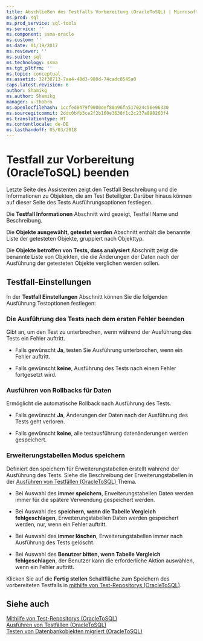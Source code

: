```yaml
---
title: Abschließen des Testfalls Vorbereitung (OracleToSQL) | Microsoft Docs
ms.prod: sql
ms.prod_service: sql-tools
ms.service: ''
ms.component: ssma-oracle
ms.custom: ''
ms.date: 01/19/2017
ms.reviewer: ''
ms.suite: sql
ms.technology: ssma
ms.tgt_pltfrm: ''
ms.topic: conceptual
ms.assetid: 32f38713-7ae4-48d3-980d-74cadc8545a0
caps.latest.revision: 6
author: Shamikg
ms.author: Shamikg
manager: v-thobro
ms.openlocfilehash: 1ccfed8479f9000def80a96fa517024c56e96330
ms.sourcegitcommit: 2ddc0bfb3ce2f2b160e3638f1c2c237a898263f4
ms.translationtype: HT
ms.contentlocale: de-DE
ms.lasthandoff: 05/03/2018
---
```

# <a name="finishing-test-case-preparation-oracletosql"></a>Testfall zur Vorbereitung (OracleToSQL) beenden
Letzte Seite des Assistenten zeigt den Testfall Beschreibung und die Informationen zu Objekten, die am Test Beteiligter. Darüber hinaus können auf dieser Seite des Tests Ausführungsoptionen festlegen.  
  
Die **Testfall Informationen** Abschnitt wird gezeigt, Testfall Name und Beschreibung.  
  
Die **Objekte ausgewählt, getestet werden** Abschnitt enthält die benannte Liste der getesteten Objekte, gruppiert nach Objekttyp.  
  
Die **Objekte betroffen von Tests, dass analysiert** Abschnitt zeigt die benannte Liste von Objekten, die die Änderungen der Daten nach der Ausführung der getesteten Objekte verglichen werden sollen.  
  
## <a name="test-case-settings"></a>Testfall-Einstellungen  
In der **Testfall Einstellungen** Abschnitt können Sie die folgenden Ausführung Testoptionen festlegen:  
  
### <a name="stop-test-execution-after-first-failure"></a>Die Ausführung des Tests nach dem ersten Fehler beenden  
Gibt an, um den Test zu unterbrechen, wenn während der Ausführung des Tests ein Fehler auftritt.  
  
-   Falls gewünscht **Ja**, testen Sie Ausführung unterbrochen, wenn ein Fehler auftritt.  
  
-   Falls gewünscht **keine**, Ausführung des Tests nach einem Fehler fortgesetzt wird.  
  
### <a name="perform-data-rollback"></a>Ausführen von Rollbacks für Daten  
Ermöglicht die automatische Rollback nach Ausführung des Tests.  
  
-   Falls gewünscht **Ja**, Änderungen der Daten nach der Ausführung des Tests geht verloren.  
  
-   Falls gewünscht **keine**, alle testausführung datenänderungen werden gespeichert.  
  
### <a name="auxiliary-tables-saving-mode"></a>Erweiterungstabellen Modus speichern  
Definiert den speichern für Erweiterungstabellen erstellt während der Ausführung des Tests. Siehe die Beschreibung der Erweiterungstabellen in der [Ausführen von Testfällen &#40;OracleToSQL&#41; ](../../ssma/oracle/running-test-cases-oracletosql.md) Thema.  
  
-   Bei Auswahl des **immer speichern**, Erweiterungstabellen Daten werden immer für die spätere Verwendung gespeichert werden.  
  
-   Bei Auswahl des **speichern, wenn die Tabelle Vergleich fehlgeschlagen**, Erweiterungstabellen Daten werden gespeichert werden, nur, wenn ein Fehler auftritt.  
  
-   Bei Auswahl des **immer löschen**, Erweiterungstabellen immer nach Ausführung des Tests gelöscht.  
  
-   Bei Auswahl des **Benutzer bitten, wenn Tabelle Vergleich fehlgeschlagen**, der Benutzer kann die erforderliche Aktion auswählen, wenn ein Fehler auftritt.  
  
Klicken Sie auf die **Fertig stellen** Schaltfläche zum Speichern des vorbereiteten Testfalls in [mithilfe von Test-Repositorys (OracleToSQL)](http://msdn.microsoft.com/en-us/f941cce4-d3e3-4aeb-a88a-4f101a97a9f4).  
  
## <a name="see-also"></a>Siehe auch  
[Mithilfe von Test-Repositorys &#40;OracleToSQL&#41;](../../ssma/oracle/using-test-repositories-oracletosql.md)  
[Ausführen von Testfällen &#40;OracleToSQL&#41;](../../ssma/oracle/running-test-cases-oracletosql.md)  
[Testen von Datenbankobjekten migriert &#40;OracleToSQL&#41;](../../ssma/oracle/testing-migrated-database-objects-oracletosql.md)  
  
